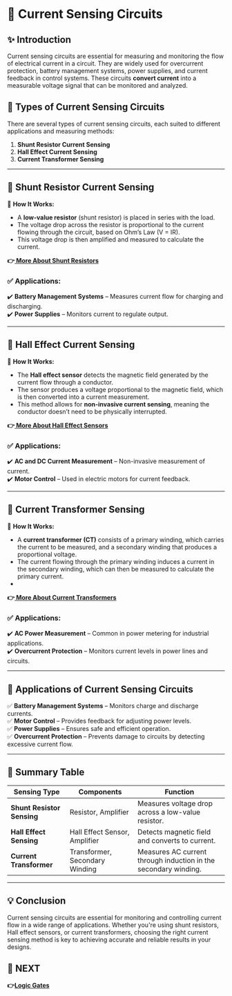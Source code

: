 # 📘 Current Sensing Circuits 

## ✨ Introduction  
Current sensing circuits are essential for measuring and monitoring the flow of electrical current in a circuit. They are widely used for overcurrent protection, battery management systems, power supplies, and current feedback in control systems. These circuits **convert current** into a measurable voltage signal that can be monitored and analyzed.

## 🔹 Types of Current Sensing Circuits  
There are several types of current sensing circuits, each suited to different applications and measuring methods:

1. **Shunt Resistor Current Sensing**
2. **Hall Effect Current Sensing**
3. **Current Transformer Sensing**

---

## 📌 Shunt Resistor Current Sensing

🔹 **How It Works:**  
- A **low-value resistor** (shunt resistor) is placed in series with the load.
- The voltage drop across the resistor is proportional to the current flowing through the circuit, based on Ohm’s Law (V = IR).
- This voltage drop is then amplified and measured to calculate the current.

  
**👉[ More About Shunt Resistors](https://www.tek.com/en/blog/measuring-current-using-shunt-resistors)**

### ✅ Applications:  
✔️ **Battery Management Systems** – Measures current flow for charging and discharging.  
✔️ **Power Supplies** – Monitors current to regulate output.  

---

## 📌 Hall Effect Current Sensing

🔹 **How It Works:**  
- The **Hall effect sensor** detects the magnetic field generated by the current flow through a conductor.
- The sensor produces a voltage proportional to the magnetic field, which is then converted into a current measurement.
- This method allows for **non-invasive current sensing**, meaning the conductor doesn’t need to be physically interrupted.


**👉[ More About Hall Effect Sensors](https://www.allaboutcircuits.com/technical-articles/hall-effect-current-sensing-open-loop-and-closed-loop-configurations/)**


### ✅ Applications:  
✔️ **AC and DC Current Measurement** – Non-invasive measurement of current.  
✔️ **Motor Control** – Used in electric motors for current feedback.  

---

## 📌 Current Transformer Sensing

🔹 **How It Works:**  
- A **current transformer (CT)** consists of a primary winding, which carries the current to be measured, and a secondary winding that produces a proportional voltage.
- The current flowing through the primary winding induces a current in the secondary winding, which can then be measured to calculate the primary current.
- 
**👉[ More About Current Transformers](https://www.electronics-tutorials.ws/transformer/current-transformer.html)**




### ✅ Applications:  
✔️ **AC Power Measurement** – Common in power metering for industrial applications.  
✔️ **Overcurrent Protection** – Monitors current levels in power lines and circuits.

---

## 📌 Applications of Current Sensing Circuits  
✅ **Battery Management Systems** – Monitors charge and discharge currents.  
✅ **Motor Control** – Provides feedback for adjusting power levels.  
✅ **Power Supplies** – Ensures safe and efficient operation.  
✅ **Overcurrent Protection** – Prevents damage to circuits by detecting excessive current flow.

---

## 📌 Summary Table  
| Sensing Type              | Components                           | Function                                      |
|---------------------------|--------------------------------------|----------------------------------------------|
| **Shunt Resistor Sensing** | Resistor, Amplifier                 | Measures voltage drop across a low-value resistor. |
| **Hall Effect Sensing**   | Hall Effect Sensor, Amplifier       | Detects magnetic field and converts to current.  |
| **Current Transformer**   | Transformer, Secondary Winding      | Measures AC current through induction in the secondary winding. |

---

## 💡 Conclusion  
Current sensing circuits are essential for monitoring and controlling current flow in a wide range of applications. Whether you're using shunt resistors, Hall effect sensors, or current transformers, choosing the right current sensing method is key to achieving accurate and reliable results in your designs.

## 🔹 NEXT  
**👉[Logic Gates](../../Digital_Circuit/Logic_Gates)**

